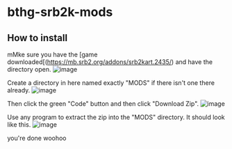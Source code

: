 # bthg-srb2k-mods

## How to install

mMke sure you have the [game downloaded[(https://mb.srb2.org/addons/srb2kart.2435/) and have the directory open.
![image](https://user-images.githubusercontent.com/63884718/181393954-328e25e3-342c-4b61-a91d-b5f87dee7b43.png)

Create a directory in here named exactly "MODS" if there isn't one there already.
![image](https://user-images.githubusercontent.com/63884718/181394261-a4f61e5d-4dc4-4ead-8fda-99c714a00553.png)

Then click the green "Code" button and then click "Download Zip".
![image](https://user-images.githubusercontent.com/63884718/181394306-9907419b-253a-4aa7-b1a8-a681f4ce6803.png)

Use any program to extract the zip into the "MODS" directory. It should look like this.
![image](https://user-images.githubusercontent.com/63884718/181394459-de4a20ce-1daf-495b-8f1c-68b43a2b6e2c.png)

you're done woohoo

